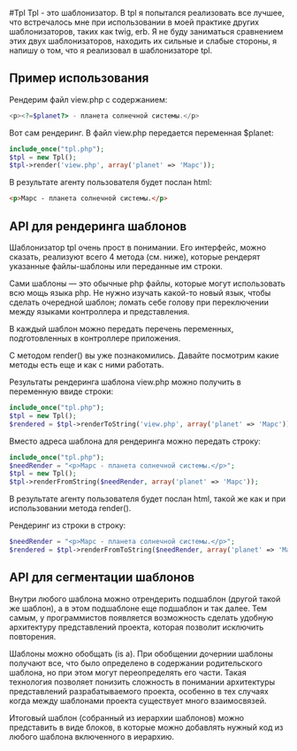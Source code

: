 #Tpl
Tpl - это шаблонизатор.
В tpl я попытался реализовать все лучшее, что встречалось мне при использовании 
в моей практике других шаблонизаторов, таких как twig, erb. Я не буду заниматься 
сравнением этих двух шаблонизаторов, находить их сильные и слабые стороны, я напишу 
о том, что я реализовал в шаблонизаторе tpl.

Пример использования
--------------------
Рендерим файл view.php с содержанием:

```php
<p><?=$planet?> - планета солнечной системы.</p>
```
Вот сам рендеринг. В файл view.php передается переменная $planet:

```php
include_once("tpl.php");
$tpl = new Tpl();
$tpl->render('view.php', array('planet' => 'Марс'));
```

В результате агенту пользователя будет послан html:

```html
<p>Марс - планета солнечной системы.</p>
```

API для рендеринга шаблонов
--------------------

Шаблонизатор tpl очень прост в понимании. Его интерфейс, можно сказать, реализуют 
всего 4 метода (см. ниже), которые рендерят указанные файлы-шаблоны или переданные им строки.

Сами шаблоны — это обычные php файлы, которые могут использовать всю мощь языка php. 
Не нужно изучать какой-то новый язык, чтобы сделать очередной шаблон; ломать себе 
голову при переключении между языками контроллера и представления.

В каждый шаблон можно передать перечень переменных, подготовленных в контроллере приложения.

С методом render() вы уже познакомились. Давайте посмотрим какие методы есть еще и как с ними работать.

Результаты рендеринга шаблона view.php можно получить в переменную ввиде строки:

```php
include_once("tpl.php");
$tpl = new Tpl();
$rendered = $tpl->renderToString('view.php', array('planet' => 'Марс'));
```

Вместо адреса шаблона для рендеринга можно передать строку:

```php
include_once("tpl.php");
$needRender = "<p>Марс - планета солнечной системы.</p>";
$tpl = new Tpl();
$tpl->renderFromString($needRender, array('planet' => 'Марс'));
```

В результате агенту пользователя будет послан html, такой же как и при использовании метода render().

Рендеринг из строки в строку:

```php
$needRender = "<p>Марс - планета солнечной системы.</p>";
$rendered = $tpl->renderFromToString($needRender, array('planet' => 'Марс'));
```

API для сегментации шаблонов
--------------------

Внутри любого шаблона можно отрендерить подшаблон (другой такой же шаблон), а в 
этом подшаблоне еще подшаблон и так далее. Тем самым, у программистов появляется 
возможность сделать удобную архитектуру представлений проекта, которая позволит 
исключить повторения.

Шаблоны можно обобщать (is a). При обобщении дочернии шаблоны получают все, что 
было определено в содержании родительского шаблона, но при этом могут переопределять 
его части. Такая технология позволяет понизить сложность в понимании 
архитектуры представлений разрабатываемого проекта, особенно в тех случаях 
когда между шаблонами проекта существует много взаимосвязей. 

Итоговый шаблон (собранный из иерархии шаблонов) можно представить в виде блоков, 
в которые можно добавлять нужный код из любого шаблона включенного в иерархию.

